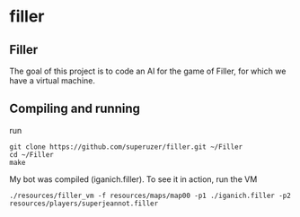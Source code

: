 # filler
## Filler
The goal of this project is to code an AI for the game of Filler, for which we have a virtual machine.
## Compiling and running
run 
``` 
git clone https://github.com/superuzer/filler.git ~/Filler
cd ~/Filler
make
```
My bot was compiled (iganich.filler). To see it in action, run the VM
```
./resources/filler_vm -f resources/maps/map00 -p1 ./iganich.filler -p2 resources/players/superjeannot.filler
```
